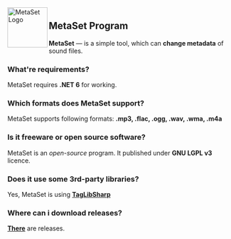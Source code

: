 <img width="90" height="90" align="left" alt="MetaSet Logo"  src="MetaSet Gradient Logo.png">

## MetaSet Program
**MetaSet** — is a simple tool, which can **change metadata** of sound files. 

### What're requirements?
  MetaSet requires **.NET 6** for working.

### Which formats does MetaSet support?
  MetaSet supports following formats: **.mp3, .flac, .ogg, .wav, .wma, .m4a**
 
### Is it freeware or open source software?
  MetaSet is an *open-source* program. It published under **GNU LGPL v3** licence.

### Does it use some 3rd-party libraries?
  Yes, MetaSet is using **[TagLibSharp](http://github.com/mono/taglib-sharp)**
  
### Where can i download releases?
[**There**](https://github.com/emildalalyan/MetaSet/releases) are releases.
  
